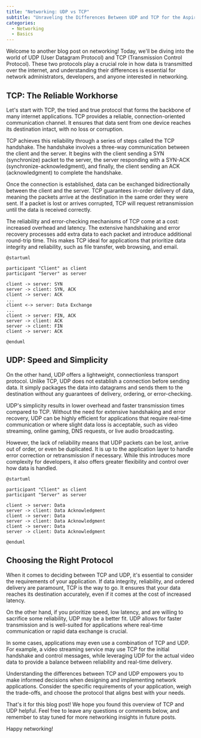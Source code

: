 ```yaml
---
title: "Networking: UDP vs TCP"
subtitle: "Unraveling the Differences Between UDP and TCP for the Aspiring Network Explorer"
categories:
  - Networking
  - Basics
---
```



Welcome to another blog post on networking! Today, we'll be diving into the world of UDP (User Datagram Protocol) and TCP (Transmission Control Protocol). These two protocols play a crucial role in how data is transmitted over the internet, and understanding their differences is essential for network administrators, developers, and anyone interested in networking.

## TCP: The Reliable Workhorse

Let's start with TCP, the tried and true protocol that forms the backbone of many internet applications. TCP provides a reliable, connection-oriented communication channel. It ensures that data sent from one device reaches its destination intact, with no loss or corruption.

TCP achieves this reliability through a series of steps called the TCP handshake. The handshake involves a three-way communication between the client and the server. It begins with the client sending a SYN (synchronize) packet to the server, the server responding with a SYN-ACK (synchronize-acknowledgment), and finally, the client sending an ACK (acknowledgment) to complete the handshake.

Once the connection is established, data can be exchanged bidirectionally between the client and the server. TCP guarantees in-order delivery of data, meaning the packets arrive at the destination in the same order they were sent. If a packet is lost or arrives corrupted, TCP will request retransmission until the data is received correctly.

The reliability and error-checking mechanisms of TCP come at a cost: increased overhead and latency. The extensive handshaking and error recovery processes add extra data to each packet and introduce additional round-trip time. This makes TCP ideal for applications that prioritize data integrity and reliability, such as file transfer, web browsing, and email.

```plantuml!
@startuml

participant "Client" as client
participant "Server" as server

client -> server: SYN
server -> client: SYN, ACK
client -> server: ACK
...
client <-> server: Data Exchange
...
client -> server: FIN, ACK
server -> client: ACK
server -> client: FIN
client -> server: ACK

@enduml
```

## UDP: Speed and Simplicity

On the other hand, UDP offers a lightweight, connectionless transport protocol. Unlike TCP, UDP does not establish a connection before sending data. It simply packages the data into datagrams and sends them to the destination without any guarantees of delivery, ordering, or error-checking.

UDP's simplicity results in lower overhead and faster transmission times compared to TCP. Without the need for extensive handshaking and error recovery, UDP can be highly efficient for applications that require real-time communication or where slight data loss is acceptable, such as video streaming, online gaming, DNS requests, or live audio broadcasting.

However, the lack of reliability means that UDP packets can be lost, arrive out of order, or even be duplicated. It is up to the application layer to handle error correction or retransmission if necessary. While this introduces more complexity for developers, it also offers greater flexibility and control over how data is handled.

```plantuml!
@startuml

participant "Client" as client
participant "Server" as server

client -> server: Data
server -> client: Data Acknowledgment
client -> server: Data
server -> client: Data Acknowledgment
client -> server: Data
server -> client: Data Acknowledgment

@enduml
```

## Choosing the Right Protocol

When it comes to deciding between TCP and UDP, it's essential to consider the requirements of your application. If data integrity, reliability, and ordered delivery are paramount, TCP is the way to go. It ensures that your data reaches its destination accurately, even if it comes at the cost of increased latency.

On the other hand, if you prioritize speed, low latency, and are willing to sacrifice some reliability, UDP may be a better fit. UDP allows for faster transmission and is well-suited for applications where real-time communication or rapid data exchange is crucial.

In some cases, applications may even use a combination of TCP and UDP. For example, a video streaming service may use TCP for the initial handshake and control messages, while leveraging UDP for the actual video data to provide a balance between reliability and real-time delivery.

Understanding the differences between TCP and UDP empowers you to make informed decisions when designing and implementing network applications. Consider the specific requirements of your application, weigh the trade-offs, and choose the protocol that aligns best with your needs.

That's it for this blog post! We hope you found this overview of TCP and UDP helpful. Feel free to leave any questions or comments below, and remember to stay tuned for more networking insights in future posts.


Happy networking!
